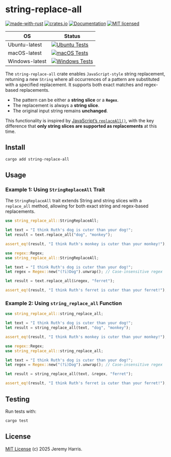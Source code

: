 # string-replace-all

[![made-with-rust][rust-logo]][rust-src-page]
[![crates.io][crates-badge]][crates-page]
[![Documentation][docs-badge]][docs-page]
[![MIT licensed][license-badge]][license-page]

| OS            | Status                                                                               |
|---------------|--------------------------------------------------------------------------------------|
| Ubuntu-latest | [![Ubuntu Tests][ubuntu-latest-badge]][ubuntu-latest-workflow]                       |
| macOS-latest  | [![macOS Tests][macos-latest-badge]][macos-latest-workflow]                          |
| Windows-latest| [![Windows Tests][windows-latest-badge]][windows-latest-workflow]                    |

The `string-replace-all` crate enables `JavaScript-style` string replacement, returning a new `String` where all occurrences of a pattern are substituted with a specified replacement. It supports both exact matches and regex-based replacements.

- The pattern can be either a **string slice** or a **`Regex`**.
- The replacement is always a **string slice**.
- The original input string remains **unchanged**.

This functionality is inspired by [JavaScript’s `replaceAll()`](https://developer.mozilla.org/en-US/docs/Web/JavaScript/Reference/Global_Objects/String/replaceAll), with the key difference that **only string slices are supported as replacements** at this time.

## Install

```bash
cargo add string-replace-all
```

## Usage

### Example 1: Using `StringReplaceAll` Trait

The `StringReplaceAll` trait extends String and string slices with a `replace_all` method, allowing for both exact string and regex-based replacements.

```rust
use string_replace_all::StringReplaceAll;

let text = "I think Ruth's dog is cuter than your dog!";
let result = text.replace_all("dog", "monkey");

assert_eq!(result, "I think Ruth's monkey is cuter than your monkey!");
```

```rust
use regex::Regex;
use string_replace_all::StringReplaceAll;

let text = "I think Ruth's dog is cuter than your dog!";
let regex = Regex::new("(?i)Dog").unwrap(); // Case-insensitive regex

let result = text.replace_all(&regex, "ferret");

assert_eq!(result, "I think Ruth's ferret is cuter than your ferret!");
```

### Example 2: Using `string_replace_all` Function

```rust
use string_replace_all::string_replace_all;

let text = "I think Ruth's dog is cuter than your dog!";
let result = string_replace_all(text, "dog", "monkey");

assert_eq!(result, "I think Ruth's monkey is cuter than your monkey!");
```

```rust
use regex::Regex;
use string_replace_all::string_replace_all;

let text = "I think Ruth's dog is cuter than your dog!";
let regex = Regex::new("(?i)Dog").unwrap(); // Case-insensitive regex

let result = string_replace_all(text, &regex, "ferret");

assert_eq!(result, "I think Ruth's ferret is cuter than your ferret!");
```

## Testing

Run tests with:
```sh
cargo test
```

## License

[MIT License](LICENSE) (c) 2025 Jeremy Harris.

[rust-src-page]: https://www.rust-lang.org/
[rust-logo]: https://img.shields.io/badge/Made%20with-Rust-black?&logo=Rust

[crates-page]: https://crates.io/crates/string-replace-all
[crates-badge]: https://img.shields.io/crates/v/string-replace-all.svg

[docs-page]: https://docs.rs/string-replace-all
[docs-badge]: https://docs.rs/string-replace-all/badge.svg

[license-page]: https://github.com/jzombie/rust-string-replace-all/blob/main/LICENSE
[license-badge]: https://img.shields.io/badge/license-MIT-blue.svg

[ubuntu-latest-badge]: https://github.com/jzombie/rust-string-replace-all/actions/workflows/rust-tests.yml/badge.svg?branch=main&job=Run%20Rust%20Tests%20(OS%20=%20ubuntu-latest)
[ubuntu-latest-workflow]: https://github.com/jzombie/rust-string-replace-all/actions/workflows/rust-tests.yml?query=branch%3Amain

[macos-latest-badge]: https://github.com/jzombie/rust-string-replace-all/actions/workflows/rust-tests.yml/badge.svg?branch=main&job=Run%20Rust%20Tests%20(OS%20=%20macos-latest)
[macos-latest-workflow]: https://github.com/jzombie/rust-string-replace-all/actions/workflows/rust-tests.yml?query=branch%3Amain

[windows-latest-badge]: https://github.com/jzombie/rust-string-replace-all/actions/workflows/rust-tests.yml/badge.svg?branch=main&job=Run%20Rust%20Tests%20(OS%20=%20windows-latest)
[windows-latest-workflow]: https://github.com/jzombie/rust-string-replace-all/actions/workflows/rust-tests.yml?query=branch%3Amain
